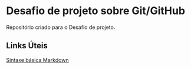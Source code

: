 # Desafio de projeto sobre Git/GitHub
Repositório criado para o Desafio de projeto.

## Links Úteis 
[Síntaxe básica Markdown](https://www.markdownguide.org/basic-syntax/)
